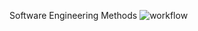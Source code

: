 
Software Engineering Methods
![workflow](https://github.com/<UserName>/<RepositoryName>/actions/workflows/main.yml/badge.svg)
